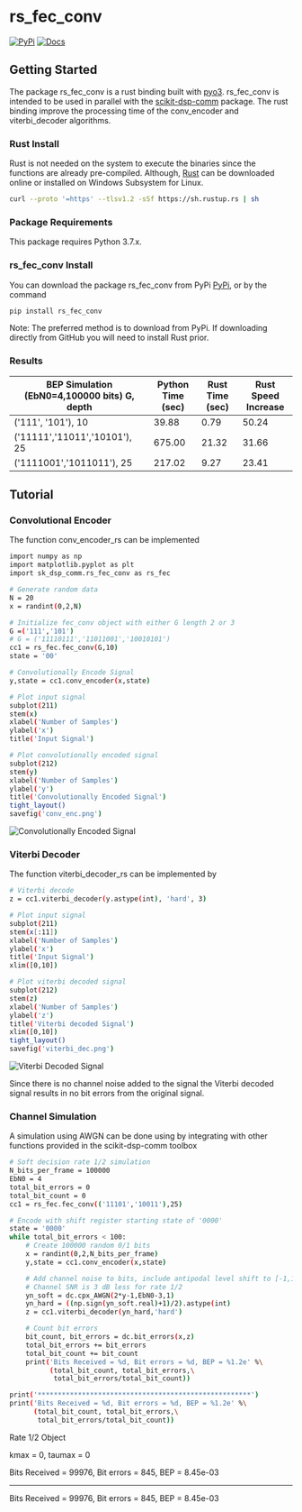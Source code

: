 # rs_fec_conv

[![PyPi](https://img.shields.io/pypi/v/rs_fec_conv.svg?style=flat-square)](https://pypi.org/project/rs_fec_conv/)
[![Docs](https://readthedocs.org/projects/rs_fec_conv/badge/?version=latest)](http://rs_fec_conv.readthedocs.io/en/latest/?badge=latest)

## Getting Started
The package rs_fec_conv is a rust binding built with [pyo3](https://github.com/PyO3/pyo3).
rs_fec_conv is intended to be used in parallel with the 
[scikit-dsp-comm](https://github.com/mwickert/scikit-dsp-comm) package.
The rust binding improve the processing time of the conv_encoder and viterbi_decoder algorithms.

### Rust Install
Rust is not needed on the system to execute the binaries since the functions are already pre-compiled.
Although, [Rust](https://www.rust-lang.org/tools/install) can be downloaded online or 
installed on Windows Subsystem for Linux.

```bash
curl --proto '=https' --tlsv1.2 -sSf https://sh.rustup.rs | sh
```
### Package Requirements
This package requires Python 3.7.x.

### rs_fec_conv Install
You can download the package rs_fec_conv from PyPi [PyPi](https://pypi.org/project/rs_fec_conv/),
or by the command
```bash
pip install rs_fec_conv
``` 

Note: The preferred method is to download from PyPi. 
If downloading directly from GitHub you will need to install Rust prior.

### Results
| BEP Simulation (EbN0=4,100000 bits)  G, depth | Python Time (sec) | Rust Time (sec) | Rust Speed Increase |
| --------------------------------------------- | ----------------- | --------------- | ------------------- |
| ('111', '101'), 10            | 39.88       | 0.79      | 50.24      |
| ('11111','11011','10101'), 25 | 675.00      | 21.32     | 31.66      |
| ('1111001','1011011'), 25     | 217.02      | 9.27      | 23.41      |


## Tutorial

### Convolutional Encoder
The function conv_encoder_rs can be implemented

```bash
import numpy as np
import matplotlib.pyplot as plt
import sk_dsp_comm.rs_fec_conv as rs_fec

# Generate random data
N = 20
x = randint(0,2,N)

# Initialize fec_conv object with either G length 2 or 3
G =('111','101')
# G = ('11110111','11011001','10010101')
cc1 = rs_fec.fec_conv(G,10)
state = '00'

# Convolutionally Encode Signal
y,state = cc1.conv_encoder(x,state)

# Plot input signal
subplot(211)
stem(x)
xlabel('Number of Samples')
ylabel('x')
title('Input Signal')

# Plot convolutionally encoded signal
subplot(212)
stem(y)
xlabel('Number of Samples')
ylabel('y')
title('Convolutionally Encoded Signal')
tight_layout()
savefig('conv_enc.png')
```

![Convolutionally Encoded Signal](https://github.com/grayfox57/rs_fec_conv/blob/master/conv_enc.png)

### Viterbi Decoder
The function viterbi_decoder_rs can be implemented by
```bash
# Viterbi decode
z = cc1.viterbi_decoder(y.astype(int), 'hard', 3)

# Plot input signal
subplot(211)
stem(x[:11])
xlabel('Number of Samples')
ylabel('x')
title('Input Signal')
xlim([0,10])

# Plot viterbi decoded signal
subplot(212)
stem(z)
xlabel('Number of Samples')
ylabel('z')
title('Viterbi decoded Signal')
xlim([0,10])
tight_layout()
savefig('viterbi_dec.png')
```

![Viterbi Decoded Signal](https://github.com/grayfox57/rs_fec_conv/blob/master/viterbi_dec.png)

Since there is no channel noise added to the signal the Viterbi decoded signal results
in no bit errors from the original signal.   

### Channel Simulation
A simulation using AWGN can be done using by integrating with other functions provided 
in the scikit-dsp-comm toolbox
```bash
# Soft decision rate 1/2 simulation
N_bits_per_frame = 100000
EbN0 = 4
total_bit_errors = 0
total_bit_count = 0
cc1 = rs_fec.fec_conv(('11101','10011'),25)

# Encode with shift register starting state of '0000'
state = '0000'
while total_bit_errors < 100:
	# Create 100000 random 0/1 bits
	x = randint(0,2,N_bits_per_frame)
	y,state = cc1.conv_encoder(x,state)

	# Add channel noise to bits, include antipodal level shift to [-1,1]
	# Channel SNR is 3 dB less for rate 1/2
	yn_soft = dc.cpx_AWGN(2*y-1,EbN0-3,1) 
	yn_hard = ((np.sign(yn_soft.real)+1)/2).astype(int)
	z = cc1.viterbi_decoder(yn_hard,'hard')

	# Count bit errors
	bit_count, bit_errors = dc.bit_errors(x,z)
	total_bit_errors += bit_errors
	total_bit_count += bit_count
	print('Bits Received = %d, Bit errors = %d, BEP = %1.2e' %\
		  (total_bit_count, total_bit_errors,\
		   total_bit_errors/total_bit_count))

print('*****************************************************')
print('Bits Received = %d, Bit errors = %d, BEP = %1.2e' %\
	  (total_bit_count, total_bit_errors,\
	   total_bit_errors/total_bit_count))
```
   
Rate 1/2 Object

kmax =  0, taumax = 0

Bits Received = 99976, Bit errors = 845, BEP = 8.45e-03

*****************************************************

Bits Received = 99976, Bit errors = 845, BEP = 8.45e-03